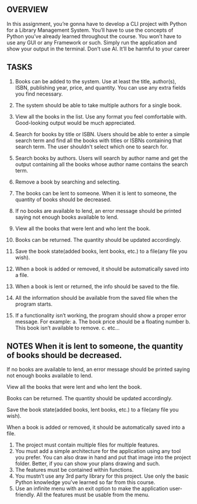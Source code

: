 ## OVERVIEW
In this assignment, you’re gonna have to develop a CLI project with Python for a Library Management System. You’ll have to use the concepts of Python you’ve already learned throughout the course. You won’t have to use any GUI or any Framework or such. Simply run the application and show your output in the terminal. Don’t use AI. It’ll be harmful to your career


## TASKS
1. Books can be added to the system. Use at least the title, author(s), ISBN, publishing year,
price, and quantity. You can use any extra fields you find necessary.
2. The system should be able to take multiple authors for a single book.
3. View all the books in the list. Use any format you feel comfortable with. Good-looking
output would be much appreciated.
4. Search for books by title or ISBN. Users should be able to enter a simple search term and
find all the books with titles or ISBNs containing that search term. The user shouldn't
select which one to search for.
5. Search books by authors. Users will search by author name and get the output containing
all the books whose author name contains the search term.
6. Remove a book by searching and selecting.
7. The books can be lent to someone. When it is lent to someone, the quantity of books
should be decreased.
8. If no books are available to lend, an error message should be printed saying not enough
books available to lend.
9. View all the books that were lent and who lent the book.
10. Books can be returned. The quantity should be updated accordingly.
11. Save the book state(added books, lent books, etc.) to a file(any file you wish).
12. When a book is added or removed, it should be automatically saved into a file.
13. When a book is lent or returned, the info should be saved to the file.
14. All the information should be available from the saved file when the program starts.


15. If a functionality isn’t working, the program should show a proper error message. For example:
    a. The book price should be a floating number
    b. This book isn’t available to remove.
    c. etc…


## NOTES When it is lent to someone, the quantity of books should be decreased.

If no books are available to lend, an error message should be printed saying not enough books available to lend.

View all the books that were lent and who lent the book.

Books can be returned. The quantity should be updated accordingly.

Save the book state(added books, lent books, etc.) to a file(any file you wish).

When a book is added or removed, it should be automatically saved into a file.
1. The project must contain multiple files for multiple features.
2. You must add a simple architecture for the application using any tool you prefer. You can
also draw in hand and put that image into the project folder. Better, if you can show your
plans drawing and such.
3. The features must be contained within functions.
4. You mustn’t use any 3rd party library for this project. Use only the basic Python
knowledge you’ve learned so far from this course.
5. Use an infinite menu with an exit option to make the application user-friendly. All the
features must be usable from the menu.